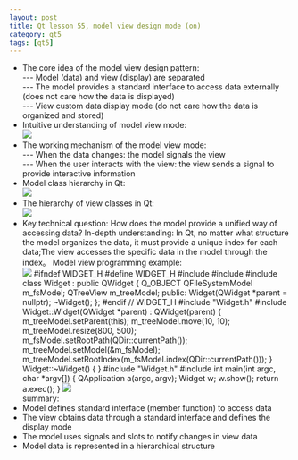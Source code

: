 ```yaml
---
layout: post
title: Qt lesson 55, model view design mode (on)
category: qt5
tags: [qt5]
---
```

* The core idea of ​​the model view design pattern:  
--- Model (data) and view (display) are separated  
--- The model provides a standard interface to access data externally (does not care how the data is displayed)  
--- View custom data display mode (do not care how the data is organized and stored)
* Intuitive understanding of model view mode:  
![ ](/md_blog/public/assets/2021-07-25/a812fac3b14bd2568b0074f9a04d3e60.png)
* The working mechanism of the model view mode:  
--- When the data changes: the model signals the view  
--- When the user interacts with the view: the view sends a signal to provide interactive information
* Model class hierarchy in Qt:  
![ ](/md_blog/public/assets/2021-07-25/ce6f3b7d849a40611e39a713d415d51f.png)
* The hierarchy of view classes in Qt:  
![ ](/md_blog/public/assets/2021-07-25/bd8fb6c7c7b4a6f1078e3c46102cdb9c.png)
* Key technical question: How does the model provide a unified way of accessing data?
In-depth understanding: In Qt, no matter what structure the model organizes the data, it must provide a unique index for each data;The view accesses the specific data in the model through the index。
Model view programming example:  
![ ](/md_blog/public/assets/2021-07-25/39a5a718da6356b47b84f2be27f20f74.png)
    #ifndef WIDGET_H #define WIDGET_H #include <QWidget> #include <QFileSystemModel> #include <QTreeView> class Widget : public QWidget { Q_OBJECT QFileSystemModel m_fsModel; QTreeView m_treeModel; public: Widget(QWidget *parent = nullptr); ~Widget(); }; #endif // WIDGET_H 
    #include "Widget.h" #include <QDir> Widget::Widget(QWidget *parent) : QWidget(parent) { m_treeModel.setParent(this); m_treeModel.move(10, 10); m_treeModel.resize(800, 500); m_fsModel.setRootPath(QDir::currentPath()); m_treeModel.setModel(&m_fsModel); m_treeModel.setRootIndex(m_fsModel.index(QDir::currentPath())); } Widget::~Widget() { } 
    #include "Widget.h" #include <QApplication> int main(int argc, char *argv[]) { QApplication a(argc, argv); Widget w; w.show(); return a.exec(); } 
![ ](/md_blog/public/assets/2021-07-25/20fc3de55b2320f451d117cbcb878b0a.png)  
summary:
* Model defines standard interface (member function) to access data
* The view obtains data through a standard interface and defines the display mode
* The model uses signals and slots to notify changes in view data
* Model data is represented in a hierarchical structure
